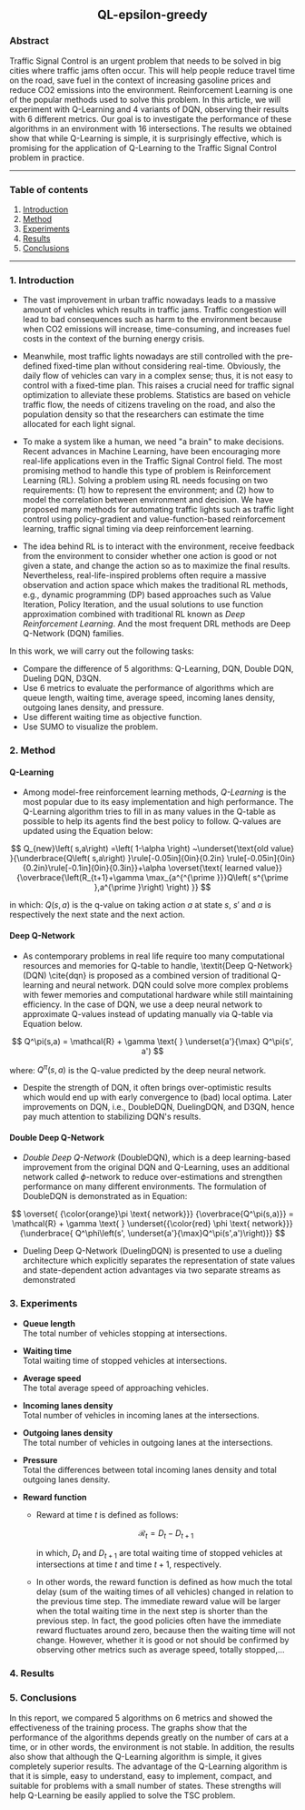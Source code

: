 <div align='center'>

## QL-epsilon-greedy

</div>

### Abstract 
Traffic Signal Control is an urgent problem that needs to be solved in big cities where traffic jams often occur. This will help people reduce travel time on the road, save fuel in the context of increasing gasoline prices and reduce CO2 emissions into the environment. Reinforcement Learning is one of the popular methods used to solve this problem. In this article, we will experiment with Q-Learning and 4 variants of DQN, observing their results with 6 different metrics. Our goal is to investigate the performance of these algorithms in an environment with 16 intersections. The results we obtained show that while Q-Learning is simple, it is surprisingly effective, which is promising for the application of Q-Learning to the Traffic Signal Control problem in practice.

---

### Table of contents 
1. [Introduction](#1-introduction)
2. [Method](#2-method)
3. [Experiments](#3-experiments)
4. [Results](#4-results)
5. [Conclusions](#5-conclusions)

---
### 1. Introduction 
- The vast improvement in urban traffic nowadays leads to a massive amount of vehicles which results in traffic jams. Traffic congestion will lead to bad consequences such as harm to the environment because when CO2 emissions will increase, time-consuming, and increases fuel costs in the context of the burning energy crisis.     

- Meanwhile, most traffic lights nowadays are still controlled with the pre-defined fixed-time plan without considering real-time. Obviously, the daily flow of vehicles can vary in a complex sense; thus, it is not easy to control with a fixed-time plan. This raises a crucial need for traffic signal optimization to alleviate these problems. Statistics are based on vehicle traffic flow, the needs of citizens traveling on the road, and also the population density so that the researchers can estimate the time allocated for each light signal. 

- To make a system like a human, we need "a brain" to make decisions. Recent advances in Machine Learning, have been encouraging more real-life applications even in the Traffic Signal Control field. The most promising method to handle this type of problem is Reinforcement Learning (RL). Solving a problem using RL needs focusing on two requirements: (1) how to represent the environment; and (2) how to model the correlation between environment and decision. We have proposed many methods for automating traffic lights such as traffic light control using policy-gradient and value-function-based reinforcement learning, traffic signal timing via deep reinforcement learning. 

- The idea behind RL is to interact with the environment, receive feedback from the environment to consider whether one action is good or not given a state, and change the action so as to maximize the final results. Nevertheless, real-life-inspired problems often require a massive observation and action space which makes the traditional RL methods, e.g., dynamic programming (DP) based approaches such as Value Iteration, Policy Iteration, and the usual solutions to use function approximation combined with traditional RL known as *Deep Reinforcement Learning*. And the most frequent DRL methods are Deep Q-Network (DQN) families.

In this work, we will carry out the following tasks:
- Compare the difference of 5 algorithms: Q-Learning, DQN, Double DQN, Dueling DQN, D3QN.
- Use 6 metrics to evaluate the performance of algorithms which are queue length, waiting time, average speed, incoming lanes density, outgoing lanes density, and pressure.
- Use different waiting time as objective function.
- Use SUMO to visualize the problem.

### 2. Method 
#### Q-Learning
- Among model-free reinforcement learning methods, *Q-Learning* is the most popular due to its easy implementation and high performance. The Q-Learning algorithm tries to fill in as many values in the Q-table as possible to help its agents find the best policy to follow. Q-values are updated using the Equation below:

$$
Q_{new}\left( s,a\right) =\left( 1-\alpha \right) ~\underset{\text{old value} }{\underbrace{Q\left( s,a\right) }\rule[-0.05in]{0in}{0.2in} \rule[-0.05in]{0in}{0.2in}\rule[-0.1in]{0in}{0.3in}}+\alpha \overset{\text{ learned value}}{\overbrace{\left(R_{t+1}+\gamma \max_{a^{^{\prime }}}Q\left( s^{\prime },a^{\prime }\right) \right) }} 
$$

in which: $Q(s,a)$ is the q-value on taking action $a$ at state $s$, $s'$ and $a$ is respectively the next state and the next action.

#### Deep Q-Network
- As contemporary problems in real life require too many computational resources and memories for Q-table to handle, \textit{Deep Q-Network} (DQN) \cite{dqn} is proposed as a combined version of traditional Q-learning and neural network. DQN could solve more complex problems with fewer memories and computational hardware while still maintaining efficiency. In the case of DQN, we use a deep neural network to approximate Q-values instead of updating manually via Q-table via Equation below.

$$
Q^\pi(s,a) = \mathcal{R} + \gamma \text{ } \underset{a'}{\max} Q^\pi(s', a')
$$

where: $Q^\pi(s, a)$ is the Q-value predicted by the deep neural network.

- Despite the strength of DQN, it often brings over-optimistic results which would end up with early convergence to (bad) local optima. Later improvements on DQN, i.e., DoubleDQN, DuelingDQN, and D3QN, hence pay much attention to stabilizing DQN's results.

#### Double Deep Q-Network
- *Double Deep Q-Network* (DoubleDQN), which is a deep learning-based improvement from the original DQN and Q-Learning, uses an additional network called $\phi$-network to reduce over-estimations and strengthen performance on many different environments. The formulation of DoubleDQN is demonstrated as in Equation:

$$
    \overset{ {\color{orange}\pi \text{ network}}} {\overbrace{Q^\pi(s,a)}} = \mathcal{R} + \gamma \text{ } \underset{{\color{red} \phi \text{ network}}}{\underbrace{ Q^\phi\left(s', \underset{a'}{\max}Q^\pi(s',a')\right)}}
$$

- Dueling Deep Q-Network (DuelingDQN) is presented to use a dueling architecture which explicitly separates the representation of state values and state-dependent action advantages via two separate streams as demonstrated

  
### 3. Experiments

- **Queue length**       
The total number of vehicles stopping at intersections.     

- **Waiting time**       
Total waiting time of stopped vehicles at intersections.      

- **Average speed**      
The total average speed of approaching vehicles.

- **Incoming lanes density**            
Total number of vehicles in incoming lanes at the intersections.     

- **Outgoing lanes density**      
The total number of vehicles in outgoing lanes at the intersections.      

- **Pressure**        
Total the differences between total incoming lanes density and total outgoing lanes density.

- **Reward function**            

    - Reward at time $t$ is defined as follows:

        $$
            \mathcal{R}_t = D_t - D_{t + 1}
        $$

        in which, $D_t$ and $D_{t + 1}$ are total waiting time of stopped vehicles at intersections at time $t$ and time $t + 1$, respectively. 

    - In other words, the reward function is defined as how much the total delay (sum of the waiting times of all vehicles) changed in relation to the previous time step. The immediate reward value will be larger when the total waiting time in the next step is shorter than the previous step. In fact, the good policies often have the immediate reward fluctuates around zero, because then the waiting time will not change. However, whether it is good or not should be confirmed by observing other metrics such as average speed, totally stopped,...


### 4. Results

  
### 5. Conclusions 
In this report, we compared 5 algorithms on 6 metrics and showed the effectiveness of the training process. The graphs show that the performance of the algorithms depends greatly on the number of cars at a time, or in other words, the environment is not stable. In addition, the results also show that although the Q-Learning algorithm is simple, it gives completely superior results. The advantage of the Q-Learning algorithm is that it is simple, easy to understand, easy to implement, compact, and suitable for problems with a small number of states. These strengths will help Q-Learning be easily applied to solve the TSC problem.
